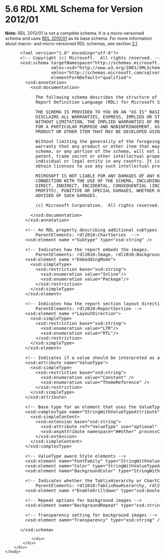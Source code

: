 <html dir="LTR" xmlns:mshelp="http://msdn.microsoft.com/mshelp" xmlns:ddue="http://ddue.schemas.microsoft.com/authoring/2003/5" xmlns:xlink="http://www.w3.org/1999/xlink" xmlns:tool="http://www.microsoft.com/tooltip">
    <head>
        <meta http-equiv="Content-Type" content="text/html; CHARSET=utf-8"></meta>
        <meta name="save" content="history"></meta>
        <title>5.6 RDL XML Schema for Version 2012/01</title>
        <xml>
            <mshelp:toctitle title="5.6 RDL XML Schema for Version 2012/01"></mshelp:toctitle>
            <mshelp:rltitle title="[MS-RDL]: RDL XML Schema for Version 2012/01"></mshelp:rltitle>
            <mshelp:keyword index="A" term="f165fb82-3c5a-4369-961c-128de233638c"></mshelp:keyword>
            <mshelp:attr name="DCSext.ContentType" value="open specification"></mshelp:attr>
            <mshelp:attr name="AssetID" value="f165fb82-3c5a-4369-961c-128de233638c"></mshelp:attr>
            <mshelp:attr name="TopicType" value="kbRef"></mshelp:attr>
            <mshelp:attr name="DCSext.Title" value="[MS-RDL]: RDL XML Schema for Version 2012/01" />
        </xml>
    </head>
    <body>
        <div id="header">
            <h1 class="heading">5.6 RDL XML Schema for Version 2012/01</h1>
        </div>
        <div id="mainSection">
            <div id="mainBody">
                <div id="allHistory" class="saveHistory"></div>
                <div id="sectionSection0" class="section" name="collapseableSection">
                    

<p><b>Note:</b> RDL 2012/01 is not a complete schema. It is a
micro-versioned schema and uses <a href="3428e690-a348-4ec7-8a6a-8efb42d2cdee.html">RDL 2010/01</a> as its base
schema. For more information about macro- and micro-versioned RDL schemas, see
section <a href="ae14822f-9553-45f1-bacc-c0a1cbb484fb.html">2.1</a>.</p>

<dl>
<dd>
<div><pre> &lt;?xml version=&quot;1.0&quot; encoding=&quot;utf-8&quot;?&gt;
 &lt;!-- Copyright (c) Microsoft.  All rights reserved. --&gt;
 &lt;xsd:schema targetNamespace=&quot;http://schemas.microsoft.com/sqlserver/reporting/2012/01/reportdefinition&quot; 
             xmlns:xsd=&quot;http://www.w3.org/2001/XMLSchema&quot; 
             xmlns=&quot;http://schemas.microsoft.com/sqlserver/reporting/2012/01/reportdefinition&quot; 
             elementFormDefault=&quot;qualified&quot;&gt;
   &lt;xsd:annotation&gt;
     &lt;xsd:documentation&gt;
  
       The following schema describes the structure of the
       Report Definition Language (RDL) for Microsoft SQL Server 2012.
  
       THE SCHEMA IS PROVIDED TO YOU ON AN &quot;AS IS&quot; BASIS, AND MICROSOFT
       DISCLAIMS ALL WARRANTIES, EXPRESS, IMPLIED OR STATUTORY,   INCLUDING,
       WITHOUT LIMITATION, THE IMPLIED WARRANTIES OF MERCHANTABILITY, FITNESS
       FOR A PARTICULAR PURPOSE AND NONINFRINGEMENT, AS TO THE SCHEMA OR ANY
       PRODUCT OR OTHER ITEM THAT MAY BE DEVELOPED USING THE SCHEMA.
  
       Without limiting the generality of the foregoing, Microsoft makes no
       warranty that any product or other item that may be developed using the
       schema, or any portion of the schema, will not infringe any copyright,
       patent, trade secret or other intellectual property right of any
       individual or legal entity in any country. It is your responsibility to
       obtain licenses to use any such intellectual property rights as appropriate.
  
       MICROSOFT IS NOT LIABLE FOR ANY DAMAGES OF ANY KIND ARISING OUT OF OR IN
       CONNECTION WITH THE USE OF THE SCHEMA, INCLUDING, WITHOUT LIMITATION, ANY
       DIRECT, INDIRECT, INCIDENTAL, CONSEQUENTIAL (INCLUDING LOST REVENUES OR LOST
       PROFITS), PUNITIVE OR SPECIAL DAMAGES, WHETHER OR NOT MICROSOFT HAS BEEN
       ADVISED OF SUCH DAMAGES.
  
       (c) Microsoft Corporation.  All rights reserved.
  
     &lt;/xsd:documentation&gt;
   &lt;/xsd:annotation&gt;
   
   &lt;!-- An RDL property describing additional subtypes for a chart.  
       ParentElements: rdl2010:ChartSeries  --&gt;
   &lt;xsd:element name =&quot;Subtype&quot; type=&quot;xsd:string&quot; /&gt;
  
   &lt;!-- Indicates how the report embeds the images.
       ParentElements: rdl2010:Image, rdl2010:BackgroundImage --&gt;
   &lt;xsd:element name =&quot;EmbeddingMode&quot;&gt;
     &lt;xsd:simpleType&gt;
       &lt;xsd:restriction base=&quot;xsd:string&quot;&gt;
         &lt;xsd:enumeration value=&quot;Inline&quot;/&gt;
         &lt;xsd:enumeration value=&quot;Package&quot;/&gt;
       &lt;/xsd:restriction&gt;
     &lt;/xsd:simpleType&gt;
   &lt;/xsd:element&gt;
  
   &lt;!-- Indicates how the report section layout direction (RTL or LTR)
       ParentElements: rdl2010:ReportSection --&gt;
   &lt;xsd:element name =&quot;LayoutDirection&quot;&gt;
     &lt;xsd:simpleType&gt;
       &lt;xsd:restriction base=&quot;xsd:string&quot;&gt;
         &lt;xsd:enumeration value=&quot;LTR&quot;/&gt;
         &lt;xsd:enumeration value=&quot;RTL&quot;/&gt;
       &lt;/xsd:restriction&gt;
     &lt;/xsd:simpleType&gt;
   &lt;/xsd:element&gt;
  
   &lt;!-- Indicates if a value should be interpreted as a literal value or a reference to a theme property for the value.--&gt;
   &lt;xsd:attribute name=&quot;ValueType&quot;&gt;
     &lt;xsd:simpleType&gt;
       &lt;xsd:restriction base=&quot;xsd:string&quot;&gt;
         &lt;xsd:enumeration value=&quot;Constant&quot; /&gt;
         &lt;xsd:enumeration value=&quot;ThemeReference&quot; /&gt;
       &lt;/xsd:restriction&gt;
     &lt;/xsd:simpleType&gt;
   &lt;/xsd:attribute&gt;
  
   &lt;!-- Base type for an element that uses the ValueType attribute --&gt;
   &lt;xsd:complexType name=&quot;StringWithValueTypeAttribute&quot;&gt;
     &lt;xsd:simpleContent&gt;
       &lt;xsd:extension base=&quot;xsd:string&quot;&gt;
         &lt;xsd:attribute ref=&quot;ValueType&quot; use=&quot;optional&quot; /&gt;
         &lt;xsd:anyAttribute namespace=&quot;##other&quot; processContents=&quot;lax&quot; /&gt;
       &lt;/xsd:extension&gt;
     &lt;/xsd:simpleContent&gt;
   &lt;/xsd:complexType&gt;
  
   &lt;!-- ValueType aware Style elements --&gt;
   &lt;xsd:element name=&quot;FontFamily&quot; type=&quot;StringWithValueTypeAttribute&quot; /&gt;
   &lt;xsd:element name=&quot;Color&quot; type=&quot;StringWithValueTypeAttribute&quot; /&gt;
   &lt;xsd:element name=&quot;BackgroundColor&quot; type=&quot;StringWithValueTypeAttribute&quot; /&gt;
  
   &lt;!-- Indicates whether the TablixHierarchy or ChartCategoryHierarchy is in drilling mode
       ParentElements: rdl2010:TablixRowHierarchy, rdl2010:TablixColumnHierarchy, rdl2010:ChartCategoryHierarchy --&gt;
   &lt;xsd:element name =&quot;EnableDrilldown&quot; type=&quot;xsd:boolean&quot; /&gt;
  
   &lt;!-- Repeat options for background images --&gt;
   &lt;xsd:element name=&quot;BackgroundRepeat&quot; type=&quot;xsd:string&quot; /&gt;
   
   &lt;!-- Transparency setting for background images --&gt;
   &lt;xsd:element name=&quot;Transparency&quot; type=&quot;xsd:string&quot; /&gt;
   
 &lt;/xsd:schema&gt;
</pre></div>
</dd></dl>


                </div>
            </div>
        </div>
    </body>
</html>